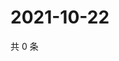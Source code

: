 # 2021-10-22

共 0 条

<!-- BEGIN WEIBO -->
<!-- 最后更新时间 Fri Oct 22 2021 07:14:21 GMT+0800 (China Standard Time) -->

<!-- END WEIBO -->
